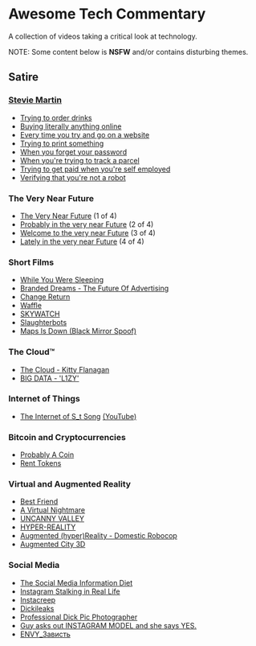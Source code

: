 # Awesome Tech Commentary

A collection of videos taking a critical look at technology.

NOTE: Some content below is **NSFW** and/or contains disturbing themes.

## Satire

### [Stevie Martin](https://www.youtube.com/c/StevieMartin)

* [Trying to order drinks](https://www.youtube.com/watch?v=ZDKBPY6jYy4)
* [Buying literally anything online](https://www.youtube.com/watch?v=rpePN8nUC_8)
* [Every time you try and go on a website](https://www.youtube.com/watch?v=FvT-YxhaHB4)
* [Trying to print something](https://www.youtube.com/watch?v=SgqaYEqJWGE)
* [When you forget your password](https://www.youtube.com/watch?v=x9LIqdUV09M)
* [When you're trying to track a parcel](https://www.youtube.com/watch?v=vwOSkASFdOQ)
* [Trying to get paid when you're self employed](https://www.youtube.com/watch?v=EqZcT6tGLEE)
* [Verifying that you're not a robot](https://www.youtube.com/watch?v=LButXcZ57pc)

### The Very Near Future

* [The Very Near Future](https://vimeo.com/236746650) (1 of 4)
* [Probably in the very near Future](https://vimeo.com/264745588) (2 of 4)
* [Welcome to the very near Future](https://vimeo.com/309101933) (3 of 4)
* [Lately in the very near Future](https://vimeo.com/461387047) (4 of 4)

### Short Films

* [While You Were Sleeping](https://www.youtube.com/watch?v=ymmV39G7uT8)
* [Branded Dreams - The Future Of Advertising](https://vimeo.com/150799305)
* [Change Return](https://vimeo.com/438210156)
* [Waffle](https://vimeo.com/437711138)
* [SKYWATCH](https://vimeo.com/377266286)
* [Slaughterbots](https://www.youtube.com/watch?v=9CO6M2HsoIA)
* [Maps Is Down (Black Mirror Spoof)](https://www.youtube.com/watch?v=kBGo942Xyrg)

### The Cloud™

* [The Cloud - Kitty Flanagan](https://www.youtube.com/watch?v=CFdZWgiAj8I)
* [BIG DATA - 'L1ZY'](https://vimeo.com/295361990)

### Internet of Things

* [The Internet of S_t Song](https://vimeo.com/221449473) [(YouTube)](https://www.youtube.com/watch?v=TIhW61FMNIc)

### Bitcoin and Cryptocurrencies

* [Probably A Coin](https://vimeo.com/261918211)
* [Rent Tokens](https://vimeo.com/257412096)

### Virtual and Augmented Reality

* [Best Friend](https://vimeo.com/276021150)
* [A Virtual Nightmare](https://www.youtube.com/watch?v=68edfhXT4qI)
* [UNCANNY VALLEY](https://vimeo.com/147365861)
* [HYPER-REALITY](https://vimeo.com/166807261)
* [Augmented (hyper)Reality - Domestic Robocop](https://vimeo.com/8569187)
* [Augmented City 3D](https://vimeo.com/14294054)

### Social Media

* [The Social Media Information Diet](https://www.youtube.com/watch?v=5Xzq1HDUmRA)
* [Instagram Stalking in Real Life](https://www.youtube.com/watch?v=ydAyILm4i1A)
* [Instacreep](https://www.youtube.com/watch?v=V51bdkkYyyM)
* [Dickileaks](https://www.youtube.com/watch?v=yd8b6g2Dj48)
* [Professional Dick Pic Photographer](https://www.youtube.com/watch?v=gPcR-wk_8Fg)
* [Guy asks out INSTAGRAM MODEL and she says YES.](https://www.youtube.com/watch?v=MjlaTwflrg8)
* [ENVY_Зависть](https://www.youtube.com/watch?v=HGwzFN2goMw)
